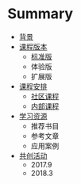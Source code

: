 
# Summary

* [背景](README.md)
* [课程版本](course_versions/README.md)
    * [标准版](course_versions/standard/README.md)
    * 体验版
    * 扩展版
* [课程安排](course_list/README.md)
    * [社区课程](course_list/community_course/README.md)
    * [内部课程](course_list/internal_course/README.md)
* [学习资源](learning_resources/README.md)
    * 推荐书目
    * 参考文章
    * 应用案例
* [共创活动](cocreating_activities/README.md)
    * 2017.9
    * 2018.3
